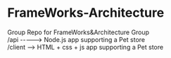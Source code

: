 # FrameWorks-Architecture
Group Repo for FrameWorks&amp;Architecture Group
<br>
/api -----> Node.js app supporting a Pet store
<br>
/client --> HTML + css + js app supporting a Pet store
